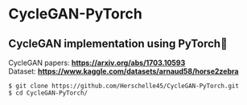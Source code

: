 # CycleGAN-PyTorch
## CycleGAN implementation using PyTorch🚀
CycleGAN papers: **https://arxiv.org/abs/1703.10593** </br>
Dataset: **https://www.kaggle.com/datasets/arnaud58/horse2zebra**
```
$ git clone https://github.com/Herschelle45/CycleGAN-PyTorch.git
$ cd CycleGAN-PyTorch/ 
```

